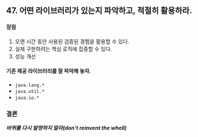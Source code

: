 ## 47. 어떤 라이브러리가 있는지 파악하고, 적절히 활용하라.

#### 장점
1. 오랜 시간 동안 사용된 검증된 경험을 활용할 수 있다.
2. 실제 구현하려는 핵심 로직에 집중할 수 있다.
3. 성능 개선

#### 기존 제공 라이브러리를 잘 파악해 놓자.
- ```java.lang.*```
- ```java.util.*```
- ```java.io.*```


### 결론
___바퀴를 다시 발명하지 말라(don’t reinvent the whell)___